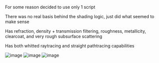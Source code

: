For some reason decided to use only 1 script

There was no real basis behind the shading logic, just did what seemed to make sense

Has refraction, density + transmission filtering, roughness, metallicity, clearcoat, and very rough subsurface scattering

Has both whitted raytracing and straight pathtracing capabilities

![image](https://github.com/user-attachments/assets/681b2004-6cef-4a36-91c9-59b252f4637b)
![image](https://github.com/user-attachments/assets/fe68c955-7369-45d1-a009-4f5af8f8aab3)
![image](https://github.com/user-attachments/assets/5870af1e-5672-40e6-95b2-6110c0a822a3)
